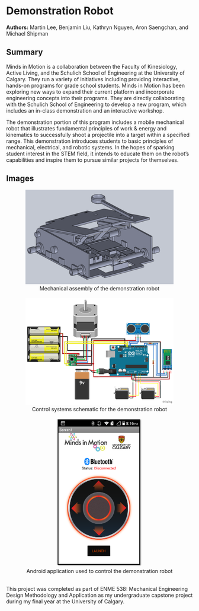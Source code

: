 # Demonstration Robot

**Authors:** Martin Lee, Benjamin Liu, Kathryn Nguyen, Aron Saengchan, and Michael Shipman

## Summary
Minds in Motion is a collaboration between the Faculty of Kinesiology, Active Living, and the Schulich School of Engineering at the University of Calgary. They run a variety of initiatives including providing interactive, hands-on programs for grade school students. Minds in Motion has been exploring new ways to expand their current platform and incorporate engineering concepts into their programs. They are directly collaborating with the Schulich School of Engineering to develop a new program, which includes an in-class demonstration and an interactive workshop.

The demonstration portion of this program includes a mobile mechanical robot that illustrates fundamental principles of work & energy and kinematics to successfully shoot a projectile into a target within a specified range. This demonstration introduces students to basic principles of mechanical, electrical, and robotic systems. In the hopes of sparking student interest in the STEM field, it intends to educate them on the robot’s capabilities and inspire them to pursue similar projects for themselves.

## Images
<div align="center">
	<img src="./mechanical/images/Mechanical Assembly.png" width="400"><br>
    Mechanical assembly of the demonstration robot
</div><br>

<div align="center">
	<img src="./control-systems/images/Schematic.PNG" width="400"><br>
	Control systems schematic for the demonstration robot
</div><br>

<div align="center">
	<img src="./control-systems/images/Android Application.png" height="400"><br>
    Android application used to control the demonstration robot
</div><br>

This project was completed as part of ENME 538: Mechanical Engineering Design Methodology and Application as my undergraduate capstone project during my final year at the University of Calgary.
